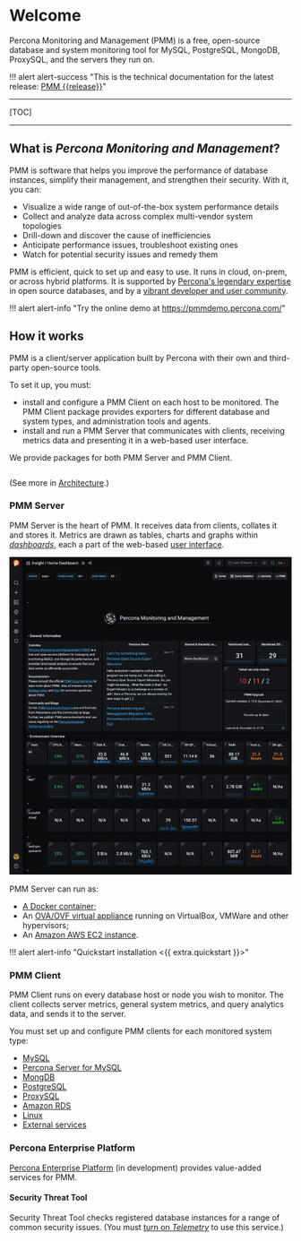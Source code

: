 # Welcome

Percona Monitoring and Management (PMM) is a free, open-source database and system monitoring tool for MySQL, PostgreSQL, MongoDB, ProxySQL, and the servers they run on.

!!! alert alert-success "This is the technical documentation for the latest release: [PMM {{release}}](release-notes/{{release}}.md)"

---

[TOC]

---

## What is *Percona Monitoring and Management*?

PMM is software that helps you improve the performance of database instances, simplify their management, and strengthen their security. With it, you can:

- Visualize a wide range of out-of-the-box system performance details
- Collect and analyze data across complex multi-vendor system topologies
- Drill-down and discover the cause of inefficiencies
- Anticipate performance issues, troubleshoot existing ones
- Watch for potential security issues and remedy them

PMM is efficient, quick to set up and easy to use. It runs in cloud, on-prem, or across hybrid platforms. It is supported by [Percona's legendary expertise](https://www.percona.com/services) in open source databases, and by a [vibrant developer and user community](https://www.percona.com/forums/questions-discussions/percona-monitoring-and-management).

!!! alert alert-info "Try the online demo at <https://pmmdemo.percona.com/>"

## How it works

PMM is a client/server application built by Percona with their own and third-party open-source tools.

To set it up, you must:

- install and configure a PMM Client on each host to be monitored. The PMM Client package provides exporters for different database and system types, and administration tools and agents.
- install and run a PMM Server that communicates with clients, receiving metrics data and presenting it in a web-based user interface.

We provide packages for both PMM Server and PMM Client.

```plantuml source="resources/1_PMM_Context.puml"
```

(See more in [Architecture](details/architecture.md).)

### PMM Server

PMM Server is the heart of PMM. It receives data from clients, collates it and stores it. Metrics are drawn as tables, charts and graphs within [*dashboards*](details/dashboards/), each a part of the web-based [user interface](using/interface.md).

![PMM Server user interface home page](_images/PMM_Home_Dashboard_TALL.jpg)

PMM Server can run as:

- [A Docker container](setting-up/server/docker.md);
- An [OVA/OVF virtual appliance](setting-up/server/virtual-appliance.md) running on VirtualBox, VMWare and other hypervisors;
- An [Amazon AWS EC2 instance](setting-up/server/aws.md).

!!! alert alert-info "Quickstart installation <{{ extra.quickstart }}>"

### PMM Client

PMM Client runs on every database host or node you wish to monitor. The client collects server metrics, general system metrics, and query analytics data, and sends it to the server.

You must set up and configure PMM clients for each monitored system type:

- [MySQL](setting-up/client/mysql.md)
- [Percona Server for MySQL](setting-up/client/percona-server.md)
- [MongDB](setting-up/client/mongodb.md)
- [PostgreSQL](setting-up/client/postgresql.md)
- [ProxySQL](setting-up/client/proxysql.md)
- [Amazon RDS](setting-up/client/aws.md)
- [Linux](setting-up/client/linux.md)
- [External services](setting-up/client/external.md)

### Percona Enterprise Platform

[Percona Enterprise Platform](using/platform/) (in development) provides value-added services for PMM.

#### Security Threat Tool

Security Threat Tool checks registered database instances for a range of common security issues. (You must [turn on *Telemetry*](how-to/configure.md#advanced-settings) to use this service.)
